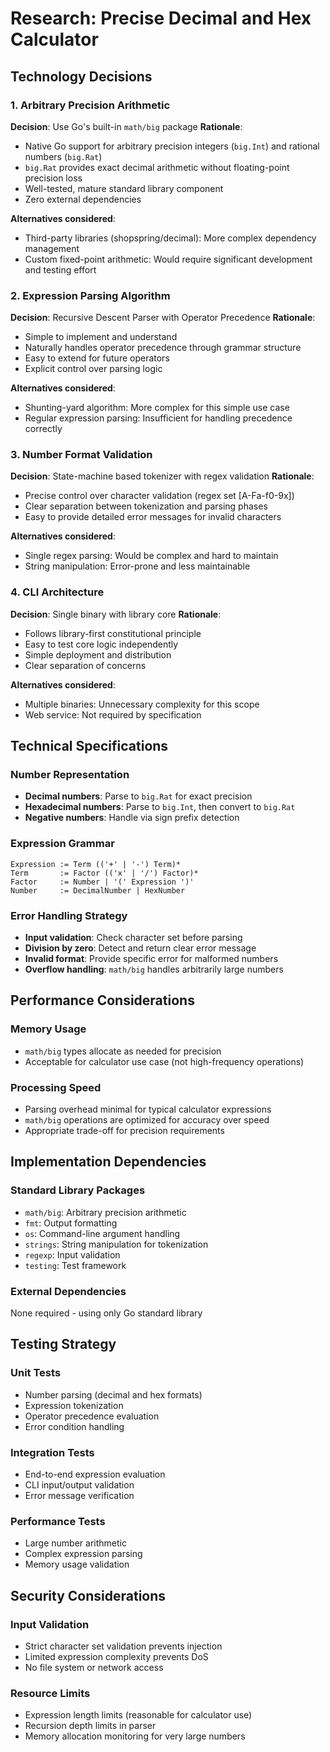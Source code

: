 # Research: Precise Decimal and Hex Calculator

## Technology Decisions

### 1. Arbitrary Precision Arithmetic

**Decision**: Use Go's built-in `math/big` package
**Rationale**:
- Native Go support for arbitrary precision integers (`big.Int`) and rational numbers (`big.Rat`)
- `big.Rat` provides exact decimal arithmetic without floating-point precision loss
- Well-tested, mature standard library component
- Zero external dependencies

**Alternatives considered**:
- Third-party libraries (shopspring/decimal): More complex dependency management
- Custom fixed-point arithmetic: Would require significant development and testing effort

### 2. Expression Parsing Algorithm

**Decision**: Recursive Descent Parser with Operator Precedence
**Rationale**:
- Simple to implement and understand
- Naturally handles operator precedence through grammar structure
- Easy to extend for future operators
- Explicit control over parsing logic

**Alternatives considered**:
- Shunting-yard algorithm: More complex for this simple use case
- Regular expression parsing: Insufficient for handling precedence correctly

### 3. Number Format Validation

**Decision**: State-machine based tokenizer with regex validation
**Rationale**:
- Precise control over character validation (regex set [A-Fa-f0-9x])
- Clear separation between tokenization and parsing phases
- Easy to provide detailed error messages for invalid characters

**Alternatives considered**:
- Single regex parsing: Would be complex and hard to maintain
- String manipulation: Error-prone and less maintainable

### 4. CLI Architecture

**Decision**: Single binary with library core
**Rationale**:
- Follows library-first constitutional principle
- Easy to test core logic independently
- Simple deployment and distribution
- Clear separation of concerns

**Alternatives considered**:
- Multiple binaries: Unnecessary complexity for this scope
- Web service: Not required by specification

## Technical Specifications

### Number Representation
- **Decimal numbers**: Parse to `big.Rat` for exact precision
- **Hexadecimal numbers**: Parse to `big.Int`, then convert to `big.Rat`
- **Negative numbers**: Handle via sign prefix detection

### Expression Grammar
```
Expression := Term (('+' | '-') Term)*
Term       := Factor (('x' | '/') Factor)*
Factor     := Number | '(' Expression ')'
Number     := DecimalNumber | HexNumber
```

### Error Handling Strategy
- **Input validation**: Check character set before parsing
- **Division by zero**: Detect and return clear error message
- **Invalid format**: Provide specific error for malformed numbers
- **Overflow handling**: `math/big` handles arbitrarily large numbers

## Performance Considerations

### Memory Usage
- `math/big` types allocate as needed for precision
- Acceptable for calculator use case (not high-frequency operations)

### Processing Speed
- Parsing overhead minimal for typical calculator expressions
- `math/big` operations are optimized for accuracy over speed
- Appropriate trade-off for precision requirements

## Implementation Dependencies

### Standard Library Packages
- `math/big`: Arbitrary precision arithmetic
- `fmt`: Output formatting
- `os`: Command-line argument handling
- `strings`: String manipulation for tokenization
- `regexp`: Input validation
- `testing`: Test framework

### External Dependencies
None required - using only Go standard library

## Testing Strategy

### Unit Tests
- Number parsing (decimal and hex formats)
- Expression tokenization
- Operator precedence evaluation
- Error condition handling

### Integration Tests
- End-to-end expression evaluation
- CLI input/output validation
- Error message verification

### Performance Tests
- Large number arithmetic
- Complex expression parsing
- Memory usage validation

## Security Considerations

### Input Validation
- Strict character set validation prevents injection
- Limited expression complexity prevents DoS
- No file system or network access

### Resource Limits
- Expression length limits (reasonable for calculator use)
- Recursion depth limits in parser
- Memory allocation monitoring for very large numbers